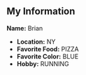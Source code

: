 ## My Information

**Name:** Brian

* **Location:** NY
* **Favorite Food:** PIZZA
* **Favorite Color:** BLUE
* **Hobby:** RUNNING
